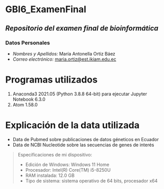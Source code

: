 # GBI6_ExamenFinal

***Repositorio del examen final de bioinformática***
-
### Datos Personales
- *Nombres y Apellidos:* María Antonella Ortiz Báez
- *Correo electrónico:* maria.ortiz@est.ikiam.edu.ec

# Programas utilizados
1. Anaconda3 2021.05 (Python 3.8.8 64-bit) para ejecutar Jupyter Notebook 6.3.0
2. Atom 1.58.0

# Explicación de la data utilizada
- Data de Pubmed sobre publicaciones de datos géneticos en Ecuador
- Data de NCBI Nucleotide sobre las secuencias de genes de interés

> Especificaciones de mi dispositivo: 
> - Edición de Windows: Windows 11 Home
> - Procesador: Intel(R) Core(TM) i5-8250U
> - RAM instalada: 12.0 GB
> - Tipo de sistema: sistema operativo de 64 bits, procesador x64
